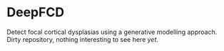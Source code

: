 # DeepFCD
Detect focal cortical dysplasias using a generative modelling approach.
Dirty repository, nothing interesting to see here *yet*.
